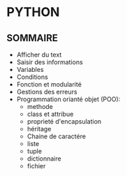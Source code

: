 # PYTHON 

## SOMMAIRE

* Afficher du text
* Saisir des informations
* Variables
* Conditions
* Fonction et modularité
* Gestions des erreurs
* Programmation orianté objet (POO):
  * methode
  * class et attribue
  * proprieté d'encapsulation
  * héritage
  * Chaine de caractére
  * liste
  * tuple
  * dictionnaire
  * fichier 